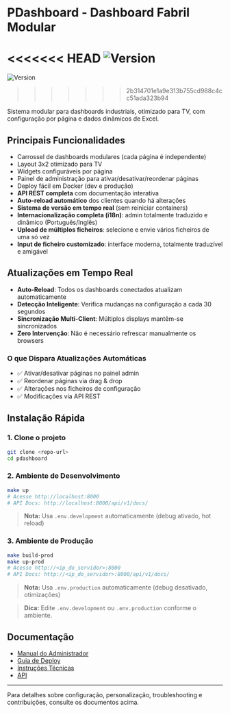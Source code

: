 # PDashboard - Dashboard Fabril Modular

<<<<<<< HEAD
![Version](https://img.shields.io/badge/version-1.1.0-blue.svg)
=======
![Version](https://img.shields.io/badge/version-1.1.0-blue.svg)
>>>>>>> 2b314701e1a9e313b755cd988c4cc51ada323b94

Sistema modular para dashboards industriais, otimizado para TV, com configuração por página e dados dinâmicos de Excel.

## Principais Funcionalidades
- Carrossel de dashboards modulares (cada página é independente)
- Layout 3x2 otimizado para TV
- Widgets configuráveis por página
- Painel de administração para ativar/desativar/reordenar páginas
- Deploy fácil em Docker (dev e produção)
- **API REST completa** com documentação interativa
- **Auto-reload automático** dos clientes quando há alterações
- **Sistema de versão em tempo real** (sem reiniciar containers)
- **Internacionalização completa (i18n)**: admin totalmente traduzido e dinâmico (Português/Inglês)
- **Upload de múltiplos ficheiros**: selecione e envie vários ficheiros de uma só vez
- **Input de ficheiro customizado**: interface moderna, totalmente traduzível e amigável

## Atualizações em Tempo Real
- **Auto-Reload**: Todos os dashboards conectados atualizam automaticamente
- **Detecção Inteligente**: Verifica mudanças na configuração a cada 30 segundos
- **Sincronização Multi-Client**: Múltiplos displays mantêm-se sincronizados
- **Zero Intervenção**: Não é necessário refrescar manualmente os browsers

### O que Dispara Atualizações Automáticas
- ✅ Ativar/desativar páginas no painel admin
- ✅ Reordenar páginas via drag & drop
- ✅ Alterações nos ficheiros de configuração
- ✅ Modificações via API REST

## Instalação Rápida

### 1. Clone o projeto
```bash
git clone <repo-url>
cd pdashboard
```

### 2. Ambiente de Desenvolvimento
```bash
make up
# Acesse http://localhost:8000
# API Docs: http://localhost:8000/api/v1/docs/
```
> **Nota:** Usa `.env.development` automaticamente (debug ativado, hot reload)

### 3. Ambiente de Produção
```bash
make build-prod
make up-prod
# Acesse http://<ip_do_servidor>:8000
# API Docs: http://<ip_do_servidor>:8000/api/v1/docs/
```
> **Nota:** Usa `.env.production` automaticamente (debug desativado, otimizações)

> **Dica:** Edite `.env.development` ou `.env.production` conforme o ambiente.

## Documentação
- [Manual do Administrador](docs/ADMIN.md)
- [Guia de Deploy](docs/DEPLOYMENT.md)
- [Instruções Técnicas](docs/instructions.md)
- [API](docs/API.md)

---

Para detalhes sobre configuração, personalização, troubleshooting e contribuições, consulte os documentos acima. 
